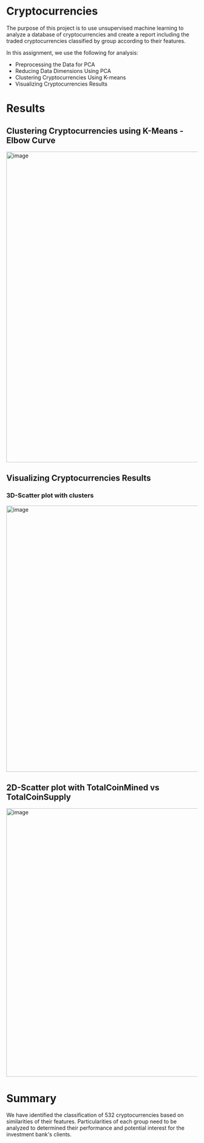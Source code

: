 # Cryptocurrencies
The purpose of this project is to use unsupervised machine learning to analyze a database of cryptocurrencies and create a report including the traded cryptocurrencies classified by group according to their features.

In this assignment, we use the following for analysis:

* Preprocessing the Data for PCA
* Reducing Data Dimensions Using PCA
* Clustering Cryptocurrencies Using K-means
* Visualizing Cryptocurrencies Results

# Results

## Clustering Cryptocurrencies using K-Means - Elbow Curve
<img width="818" alt="image" src="https://user-images.githubusercontent.com/108683284/214742183-570d36d3-7825-4e96-be89-74d7db4e48ee.png">

## Visualizing Cryptocurrencies Results
### 3D-Scatter plot with clusters
<img width="701" alt="image" src="https://user-images.githubusercontent.com/108683284/214742334-fa21b14c-444c-49d5-8b82-ccf08b299795.png">

## 2D-Scatter plot with TotalCoinMined vs TotalCoinSupply

<img width="707" alt="image" src="https://user-images.githubusercontent.com/108683284/214742526-cf869b9b-1357-46d4-b0b2-700a40ffcd8a.png">

# Summary
We have identified the classification of 532 cryptocurrencies based on similarities of their features.
Particularities of each group need to be analyzed to determined their performance and potential interest for the investment bank's clients.

